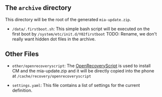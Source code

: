 
## The `archive` directory
This directory will be the root of the generated `mia-update.zip`.

* `/data/.firstboot.sh`:
  This simple bash script will be executed on the first boot by 
  `/system/etc/init.d/Y02firstboot`
  TODO: Rename, we don't really want hidden dot files in the archive.


## Other Files

* `other/openrecoveryscript`:
  The [OpenRecoveryScript](http://www.teamw.in/OpenRecoveryScript) is used to
  install CM and the mia-update.zip and it will be directly copied into the 
  phone at `/cache/recovery/openrecoveryscript`

* `settings.yaml`:
  This file contains a list of settings for the current definition.
